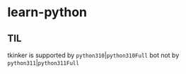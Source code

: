 # learn-python

## TIL

tkinker is supported by `python310`|`python310Full` bot not by `python311`|`python311Full`

